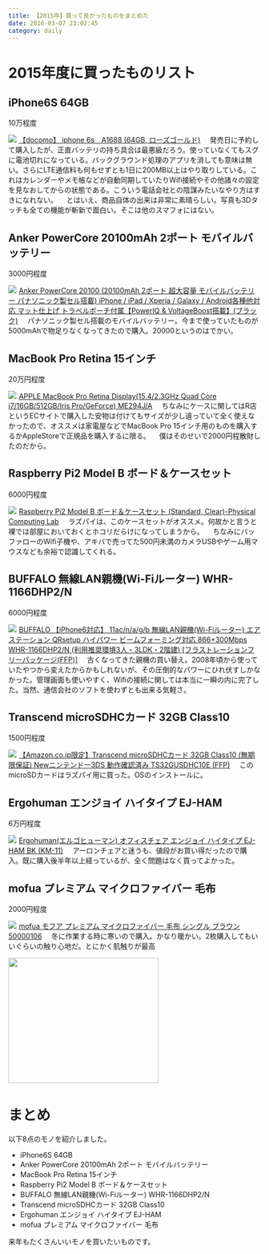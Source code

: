 ```yaml
---
title: 【2015年】買って良かったものをまとめた
date: 2016-03-07 23:02:45
category: daily
---
```

# 2015年度に買ったものリスト

## iPhone6S 64GB
10万程度

<a rel="nofollow" href="http://www.amazon.co.jp/gp/product/B015R9QFJI/ref=as_li_ss_il?ie=UTF8&camp=247&creative=7399&creativeASIN=B015R9QFJI&linkCode=as2&tag=slicascript-22"><img border="0" src="http://ws-fe.amazon-adsystem.com/widgets/q?_encoding=UTF8&ASIN=B015R9QFJI&Format=_SL250_&ID=AsinImage&MarketPlace=JP&ServiceVersion=20070822&WS=1&tag=slicascript-22" ></a><img src="http://ir-jp.amazon-adsystem.com/e/ir?t=slicascript-22&l=as2&o=9&a=B015R9QFJI" width="1" height="1" border="0" alt="" style="border:none !important; margin:0px !important;" />
<a rel="nofollow" href="http://www.amazon.co.jp/gp/product/B015R9QFJI/ref=as_li_ss_tl?ie=UTF8&camp=247&creative=7399&creativeASIN=B015R9QFJI&linkCode=as2&tag=slicascript-22">【docomo】 iphone 6s　A1688 (64GB, ローズゴールド)</a><img src="http://ir-jp.amazon-adsystem.com/e/ir?t=slicascript-22&l=as2&o=9&a=B015R9QFJI" width="1" height="1" border="0" alt="" style="border:none !important; margin:0px !important;" />
　発売日に予約して購入したが、正直バッテリの持ち具合は最悪級だろう。使っていなくてもスグに電池切れになっている。バックグラウンド処理のアプリを消しても意味は無い。さらにLTE通信料も何もせずとも1日に200MB以上はやり取りしている。これはカレンダーやメモ帳などが自動同期していたりWifi接続やその他諸々の設定を見なおしてからの状態である。こういう電話会社との陰謀みたいなやり方はすきになれない。
　とはいえ、商品自体の出来は非常に素晴らしい。写真も3Dタッチも全ての機能が斬新で面白い。そこは他のスマフォにはない。

## Anker PowerCore 20100mAh 2ポート モバイルバッテリー
3000円程度

<a rel="nofollow" href="http://www.amazon.co.jp/gp/product/B011TQQ9RG/ref=as_li_ss_il?ie=UTF8&camp=247&creative=7399&creativeASIN=B011TQQ9RG&linkCode=as2&tag=slicascript-22"><img border="0" src="http://ws-fe.amazon-adsystem.com/widgets/q?_encoding=UTF8&ASIN=B011TQQ9RG&Format=_SL250_&ID=AsinImage&MarketPlace=JP&ServiceVersion=20070822&WS=1&tag=slicascript-22" ></a><img src="http://ir-jp.amazon-adsystem.com/e/ir?t=slicascript-22&l=as2&o=9&a=B011TQQ9RG" width="1" height="1" border="0" alt="" style="border:none !important; margin:0px !important;" />
<a rel="nofollow" href="http://www.amazon.co.jp/gp/product/B011TQQ9RG/ref=as_li_ss_tl?ie=UTF8&camp=247&creative=7399&creativeASIN=B011TQQ9RG&linkCode=as2&tag=slicascript-22">Anker PowerCore 20100 (20100mAh 2ポート 超大容量 モバイルバッテリー パナソニック製セル搭載) iPhone / iPad / Xperia / Galaxy / Android各種他対応 マット仕上げ トラベルポーチ付属【PowerIQ & VoltageBoost搭載】(ブラック)</a><img src="http://ir-jp.amazon-adsystem.com/e/ir?t=slicascript-22&l=as2&o=9&a=B011TQQ9RG" width="1" height="1" border="0" alt="" style="border:none !important; margin:0px !important;" />
　パナソニック製セル搭載のモバイルバッテリー。今まで使っていたものが5000mAhで物足りなくなってきたので購入。20000というのはでかい。

## MacBook Pro Retina 15インチ
20万円程度

<a rel="nofollow" href="http://www.amazon.co.jp/gp/product/B00G55EJWO/ref=as_li_ss_il?ie=UTF8&camp=247&creative=7399&creativeASIN=B00G55EJWO&linkCode=as2&tag=slicascript-22"><img border="0" src="http://ws-fe.amazon-adsystem.com/widgets/q?_encoding=UTF8&ASIN=B00G55EJWO&Format=_SL250_&ID=AsinImage&MarketPlace=JP&ServiceVersion=20070822&WS=1&tag=slicascript-22" ></a><img src="http://ir-jp.amazon-adsystem.com/e/ir?t=slicascript-22&l=as2&o=9&a=B00G55EJWO" width="1" height="1" border="0" alt="" style="border:none !important; margin:0px !important;" />
<a rel="nofollow" href="http://www.amazon.co.jp/gp/product/B00G55EJWO/ref=as_li_ss_tl?ie=UTF8&camp=247&creative=7399&creativeASIN=B00G55EJWO&linkCode=as2&tag=slicascript-22">APPLE MacBook Pro Retina Display(15.4/2.3GHz Quad Core i7/16GB/512GB/Iris Pro/GeForce) ME294J/A</a><img src="http://ir-jp.amazon-adsystem.com/e/ir?t=slicascript-22&l=as2&o=9&a=B00G55EJWO" width="1" height="1" border="0" alt="" style="border:none !important; margin:0px !important;" />
　ちなみにケースに関してはR店というECサイトで購入した安物は付けてもサイズが少し違っていて全く使えなかったので、オススメは家電屋などでMacBook Pro 15インチ用のものを購入するかAppleStoreで正規品を購入するに限る。
　僕はそのせいで2000円程散財したのだから。

## Raspberry Pi2 Model B ボード＆ケースセット
6000円程度

<a rel="nofollow" href="http://www.amazon.co.jp/gp/product/B00TBKFAI2/ref=as_li_ss_il?ie=UTF8&camp=247&creative=7399&creativeASIN=B00TBKFAI2&linkCode=as2&tag=slicascript-22"><img border="0" src="http://ws-fe.amazon-adsystem.com/widgets/q?_encoding=UTF8&ASIN=B00TBKFAI2&Format=_SL250_&ID=AsinImage&MarketPlace=JP&ServiceVersion=20070822&WS=1&tag=slicascript-22" ></a><img src="http://ir-jp.amazon-adsystem.com/e/ir?t=slicascript-22&l=as2&o=9&a=B00TBKFAI2" width="1" height="1" border="0" alt="" style="border:none !important; margin:0px !important;" />
<a rel="nofollow" href="http://www.amazon.co.jp/gp/product/B00TBKFAI2/ref=as_li_ss_tl?ie=UTF8&camp=247&creative=7399&creativeASIN=B00TBKFAI2&linkCode=as2&tag=slicascript-22">Raspberry Pi2 Model B ボード＆ケースセット (Standard, Clear)-Physical Computing Lab</a><img src="http://ir-jp.amazon-adsystem.com/e/ir?t=slicascript-22&l=as2&o=9&a=B00TBKFAI2" width="1" height="1" border="0" alt="" style="border:none !important; margin:0px !important;" />
　ラズパイは、このケースセットがオススメ。何故かと言うと裸では部屋においておくとホコリだらけになってしまうから。
　ちなみにバッファローのWifi子機や、アキバで売ってた500円未満のカメラUSBやゲーム用マウスなども余裕で認識してくれる。

## BUFFALO 無線LAN親機(Wi-Fiルーター) WHR-1166DHP2/N
6000円程度

<a rel="nofollow" href="http://www.amazon.co.jp/gp/product/B00XU1GUFU/ref=as_li_ss_il?ie=UTF8&camp=247&creative=7399&creativeASIN=B00XU1GUFU&linkCode=as2&tag=slicascript-22"><img border="0" src="http://ws-fe.amazon-adsystem.com/widgets/q?_encoding=UTF8&ASIN=B00XU1GUFU&Format=_SL250_&ID=AsinImage&MarketPlace=JP&ServiceVersion=20070822&WS=1&tag=slicascript-22" ></a><img src="http://ir-jp.amazon-adsystem.com/e/ir?t=slicascript-22&l=as2&o=9&a=B00XU1GUFU" width="1" height="1" border="0" alt="" style="border:none !important; margin:0px !important;" />
<a rel="nofollow" href="http://www.amazon.co.jp/gp/product/B00XU1GUFU/ref=as_li_ss_tl?ie=UTF8&camp=247&creative=7399&creativeASIN=B00XU1GUFU&linkCode=as2&tag=slicascript-22">BUFFALO 【iPhone6対応】 11ac/n/a/g/b 無線LAN親機(Wi-Fiルーター) エアステーション QRsetup ハイパワー ビームフォーミング対応 866+300Mbps WHR-1166DHP2/N  (利用推奨環境3人・3LDK・2階建) [フラストレーションフリーパッケージ(FFP)]</a><img src="http://ir-jp.amazon-adsystem.com/e/ir?t=slicascript-22&l=as2&o=9&a=B00XU1GUFU" width="1" height="1" border="0" alt="" style="border:none !important; margin:0px !important;" />
　古くなってきた親機の買い替え。2008年頃から使っていたやつから変えたからかもしれないが、その圧倒的なパワーにひれ伏すしかなかった。管理画面も使いやすく、Wifiの接続に関しては本当に一瞬の内に完了した。当然、通信会社のソフトを使わずとも出来る気軽さ。

## Transcend microSDHCカード 32GB Class10
1500円程度

<a rel="nofollow" href="http://www.amazon.co.jp/gp/product/B008UR8TS0/ref=as_li_ss_il?ie=UTF8&camp=247&creative=7399&creativeASIN=B008UR8TS0&linkCode=as2&tag=slicascript-22"><img border="0" src="http://ws-fe.amazon-adsystem.com/widgets/q?_encoding=UTF8&ASIN=B008UR8TS0&Format=_SL250_&ID=AsinImage&MarketPlace=JP&ServiceVersion=20070822&WS=1&tag=slicascript-22" ></a><img src="http://ir-jp.amazon-adsystem.com/e/ir?t=slicascript-22&l=as2&o=9&a=B008UR8TS0" width="1" height="1" border="0" alt="" style="border:none !important; margin:0px !important;" />
<a rel="nofollow" href="http://www.amazon.co.jp/gp/product/B008UR8TS0/ref=as_li_ss_tl?ie=UTF8&camp=247&creative=7399&creativeASIN=B008UR8TS0&linkCode=as2&tag=slicascript-22">【Amazon.co.jp限定】Transcend microSDHCカード 32GB Class10 (無期限保証) Newニンテンドー3DS 動作確認済み TS32GUSDHC10E (FFP)</a><img src="http://ir-jp.amazon-adsystem.com/e/ir?t=slicascript-22&l=as2&o=9&a=B008UR8TS0" width="1" height="1" border="0" alt="" style="border:none !important; margin:0px !important;" />
　このmicroSDカードはラズパイ用に買った。OSのインストールに。

## Ergohuman エンジョイ ハイタイプ EJ-HAM
6万円程度

<a rel="nofollow" href="http://www.amazon.co.jp/gp/product/B0040JGOL6/ref=as_li_ss_il?ie=UTF8&camp=247&creative=7399&creativeASIN=B0040JGOL6&linkCode=as2&tag=slicascript-22"><img border="0" src="http://ws-fe.amazon-adsystem.com/widgets/q?_encoding=UTF8&ASIN=B0040JGOL6&Format=_SL250_&ID=AsinImage&MarketPlace=JP&ServiceVersion=20070822&WS=1&tag=slicascript-22" ></a><img src="http://ir-jp.amazon-adsystem.com/e/ir?t=slicascript-22&l=as2&o=9&a=B0040JGOL6" width="1" height="1" border="0" alt="" style="border:none !important; margin:0px !important;" />
<a rel="nofollow" href="http://www.amazon.co.jp/gp/product/B0040JGOL6/ref=as_li_ss_tl?ie=UTF8&camp=247&creative=7399&creativeASIN=B0040JGOL6&linkCode=as2&tag=slicascript-22">Ergohuman(エルゴヒューマン) オフィスチェア エンジョイ ハイタイプ EJ-HAM  BK (KM-11)</a><img src="http://ir-jp.amazon-adsystem.com/e/ir?t=slicascript-22&l=as2&o=9&a=B0040JGOL6" width="1" height="1" border="0" alt="" style="border:none !important; margin:0px !important;" />
　アーロンチェアと迷うも、値段がお買い得だったので購入。既に購入後半年以上経っているが、全く問題はなく買ってよかった。

## mofua プレミアム マイクロファイバー 毛布
2000円程度

<a rel="nofollow" href="http://www.amazon.co.jp/gp/product/B00N3PQ9OU/ref=as_li_ss_il?ie=UTF8&camp=247&creative=7399&creativeASIN=B00N3PQ9OU&linkCode=as2&tag=slicascript-22"><img border="0" src="http://ws-fe.amazon-adsystem.com/widgets/q?_encoding=UTF8&ASIN=B00N3PQ9OU&Format=_SL250_&ID=AsinImage&MarketPlace=JP&ServiceVersion=20070822&WS=1&tag=slicascript-22" ></a><img src="http://ir-jp.amazon-adsystem.com/e/ir?t=slicascript-22&l=as2&o=9&a=B00N3PQ9OU" width="1" height="1" border="0" alt="" style="border:none !important; margin:0px !important;" />
<a rel="nofollow" href="http://www.amazon.co.jp/gp/product/B00N3PQ9OU/ref=as_li_ss_tl?ie=UTF8&camp=247&creative=7399&creativeASIN=B00N3PQ9OU&linkCode=as2&tag=slicascript-22">mofua モフア プレミアム マイクロファイバー 毛布 シングル ブラウン 50000106</a><img src="http://ir-jp.amazon-adsystem.com/e/ir?t=slicascript-22&l=as2&o=9&a=B00N3PQ9OU" width="1" height="1" border="0" alt="" style="border:none !important; margin:0px !important;" />
　冬に作業する時に寒いので購入。かなり暖かい。2枚購入してもいいぐらいの触り心地だ。とにかく肌触りが最高

<a href="http://px.a8.net/svt/ejp?a8mat=2I0Y1E+BZ1UR6+50+2HHNXT" target="_blank">
<img border="0" width="300" height="250" alt="" src="http://www27.a8.net/svt/bgt?aid=151209554724&wid=001&eno=01&mid=s00000000018015031000&mc=1"></a>
<img border="0" width="1" height="1" src="http://www10.a8.net/0.gif?a8mat=2I0Y1E+BZ1UR6+50+2HHNXT" alt="">

# まとめ
以下8点のモノを紹介しました。

* iPhone6S 64GB
* Anker PowerCore 20100mAh 2ポート モバイルバッテリー
* MacBook Pro Retina 15インチ
* Raspberry Pi2 Model B ボード＆ケースセット
* BUFFALO 無線LAN親機(Wi-Fiルーター) WHR-1166DHP2/N
* Transcend microSDHCカード 32GB Class10
* Ergohuman エンジョイ ハイタイプ EJ-HAM
* mofua プレミアム マイクロファイバー 毛布

来年もたくさんいいモノを買いたいものです。
